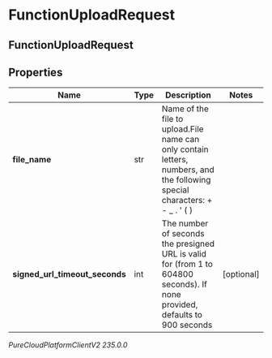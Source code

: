 # FunctionUploadRequest

## FunctionUploadRequest

## Properties

|Name | Type | Description | Notes|
|------------ | ------------- | ------------- | -------------|
| **file_name** | str | Name of the file to upload.File name can only contain letters, numbers, and the following special characters: + - _ . &#39; ( ) | |
| **signed_url_timeout_seconds** | int | The number of seconds the presigned URL is valid for (from 1 to 604800 seconds). If none provided, defaults to 900 seconds | [optional] |



_PureCloudPlatformClientV2 235.0.0_
